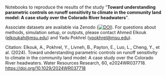 Notebooks to reproduce the results of the study "**Toward understanding parametric controls on runoff sensitivity to climate in the community land model: A case study over the Colorado River headwaters**".

Associate datasets are available via Zenodo ([![DOI](https://zenodo.org/badge/DOI/10.5281/zenodo.14983464.svg)](https://doi.org/10.5281/zenodo.14983464)). For questions about methods, simulation setup, or outputs, please contact Ahmed Elkouk (elkoukah@msu.edu) and Yadu Pokhrel (ypokhrel@msu.edu).

Citation: Elkouk, A., Pokhrel, Y., Livneh, B., Payton, E., Luo, L., Cheng, Y., et al. (2024). Toward understanding parametric controls on runoff sensitivity to climate in the community land model: A case study over the Colorado River headwaters. Water Resources Research, 60, e2024WR037718. https://doi.org/10.1029/2024WR037718

